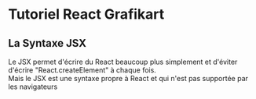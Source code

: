 # Tutoriel React Grafikart

## La Syntaxe JSX
Le JSX permet d'écrire du React beaucoup plus simplement et d'éviter d'écrire "React.createElement" à chaque fois.
<br>
Mais le JSX est une syntaxe propre à React et qui n'est pas supportée par les navigateurs